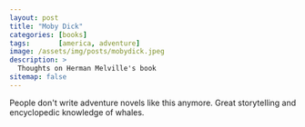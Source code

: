 ```yaml
---
layout: post
title: "Moby Dick"
categories: [books]
tags:       [america, adventure]
image: /assets/img/posts/mobydick.jpeg
description: >
  Thoughts on Herman Melville's book
sitemap: false
---
```


People don't write adventure novels like this anymore. Great storytelling and encyclopedic knowledge of whales.